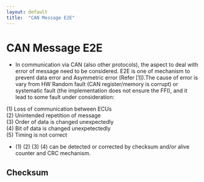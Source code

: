 ```yaml
---
layout: default
title:  "CAN Message E2E"
---
```


# CAN Message E2E

* In communication via CAN (also other protocols), the aspect to deal with error of message need to be considered. E2E is one of mechanism to prevent data error and Asymmetric error (Refer [1]).The cause of error is vary from HW Random fault (CAN register/memory is corrupt) or systematic fault (the implementation does not ensure the FFI), and it lead to some fault under consideration:<br />

(1) Loss of communication between ECUs<br />
(2) Unintended repetition of message<br />
(3) Order of data is changed unexpectedly<br />
(4) Bit of data is changed unexpetectedly<br />
(5) Timing is not correct<br />

* (1) (2) (3) (4) can be detected or corrected by checksum and/or alive counter and CRC mechanism.

## Checksum
